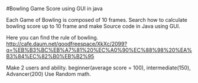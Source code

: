 #Bowling Game Score using GUI in java

Each Game of Bowling is composed of 10 frames.
Search how to calculate bowling score up to 10 frame and make Source code in Java using GUI.

Here you can find the rule of bowling.
http://cafe.daum.net/goodfreespace/XkXc/2099?q=%EB%B3%BC%EB%A7%81%20%EC%A0%90%EC%88%98%20%EA%B3%84%EC%82%B0%EB%B2%95 

Make 2 users and ability.
beginner(average score = 100), intermediate(150), Advancer(200)
Use Random math.
